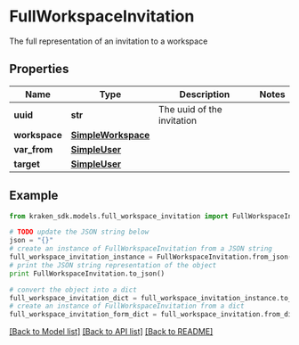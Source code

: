 # FullWorkspaceInvitation

The full representation of an invitation to a workspace

## Properties
Name | Type | Description | Notes
------------ | ------------- | ------------- | -------------
**uuid** | **str** | The uuid of the invitation | 
**workspace** | [**SimpleWorkspace**](SimpleWorkspace.md) |  | 
**var_from** | [**SimpleUser**](SimpleUser.md) |  | 
**target** | [**SimpleUser**](SimpleUser.md) |  | 

## Example

```python
from kraken_sdk.models.full_workspace_invitation import FullWorkspaceInvitation

# TODO update the JSON string below
json = "{}"
# create an instance of FullWorkspaceInvitation from a JSON string
full_workspace_invitation_instance = FullWorkspaceInvitation.from_json(json)
# print the JSON string representation of the object
print FullWorkspaceInvitation.to_json()

# convert the object into a dict
full_workspace_invitation_dict = full_workspace_invitation_instance.to_dict()
# create an instance of FullWorkspaceInvitation from a dict
full_workspace_invitation_form_dict = full_workspace_invitation.from_dict(full_workspace_invitation_dict)
```
[[Back to Model list]](../README.md#documentation-for-models) [[Back to API list]](../README.md#documentation-for-api-endpoints) [[Back to README]](../README.md)


